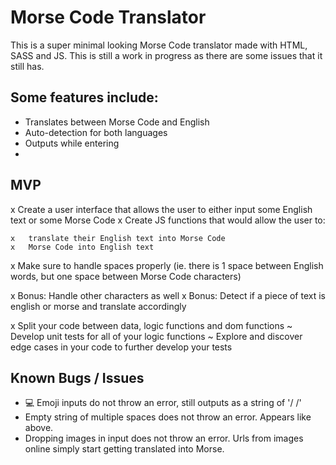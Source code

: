 #
# Morse Code Translator

This is a super minimal looking Morse Code translator made with HTML, SASS and JS. This is still a work in progress as there are some issues that it still has. 

## Some features include:
- Translates between Morse Code and English
- Auto-detection for both languages
- Outputs while entering
- 


## MVP

x   Create a user interface that allows the user to either input some English text or some Morse Code
x   Create JS functions that would allow the user to:

    x   translate their English text into Morse Code
    x   Morse Code into English text

x   Make sure to handle spaces properly (ie. there is 1 space between English words, but one space between Morse Code characters)

x   Bonus: Handle other characters as well
x   Bonus: Detect if a piece of text is english or morse and translate accordingly

x   Split your code between data, logic functions and dom functions
~   Develop unit tests for all of your logic functions
~   Explore and discover edge cases in your code to further develop your tests

## Known Bugs / Issues
- 💻 Emoji inputs do not throw an error, still outputs as a string of '/ /'
- Empty string of multiple spaces does not throw an error. Appears like above.
- Dropping images in input does not throw an error. Urls from images online simply start getting translated into Morse.